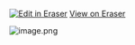 [![Edit in Eraser](https://firebasestorage.googleapis.com/v0/b/second-petal-295822.appspot.com/o/images%2Fgithub%2FOpen%20in%20Eraser.svg?alt=media&token=968381c8-a7e7-472a-8ed6-4a6626da5501)](https://app.eraser.io/workspace/euh1xWbyysBYAYTLyXYD)
[﻿View on Eraser](https://app.eraser.io/workspace/euh1xWbyysBYAYTLyXYD?elements=Yw1ZyiM101djp5v5w3GMYA) 

![image.png](https://eraser.imgix.net/workspaces/euh1xWbyysBYAYTLyXYD/nNKLvrIN6ceOt0zuT5u7azNEKik2/KJLwHapQClqwSELydhrB.png?ixlib=js-3.7.0 "image.png")




<!--- Eraser file: https://app.eraser.io/workspace/euh1xWbyysBYAYTLyXYD --->